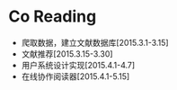 Co Reading
=============

* 爬取数据，建立文献数据库[2015.3.1-3.15]
* 文献推荐[2015.3.15-3.30]
* 用户系统设计实现[2015.4.1-4.7]
* 在线协作阅读器[2015.4.1-5.15]
